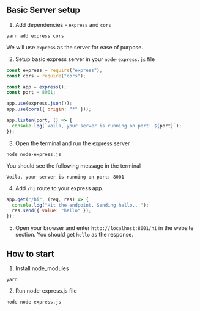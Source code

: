 ## Basic Server setup

1. Add dependencies - `express` and `cors`

```
yarn add express cors
```

We will use `express` as the server for ease of purpose.

2. Setup basic express server in your `node-express.js` file

```javascript
const express = require("express");
const cors = require("cors");

const app = express();
const port = 8001;

app.use(express.json());
app.use(cors({ origin: "*" }));

app.listen(port, () => {
  console.log(`Voila, your server is running on port: ${port}`);
});
```

3. Open the terminal and run the express server

```
node node-express.js
```

You should see the following message in the terminal

```
Voila, your server is running on port: 8001
```

4. Add `/hi` route to your express app.

```javascript
app.get("/hi", (req, res) => {
  console.log("Hit the endpoint. Sending hello...");
  res.send({ value: "hello" });
});
```

5. Open your browser and enter `http://localhost:8001/hi` in the website section.
   You should get `hello` as the response.

## How to start

1. Install node_modules

```
yarn
```

2. Run node-express.js file

```
node node-express.js
```
